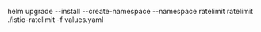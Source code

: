 helm upgrade --install --create-namespace --namespace ratelimit ratelimit ./istio-ratelimit -f values.yaml
